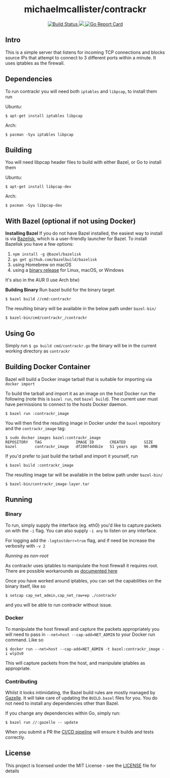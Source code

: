 <h1 align="center">michaelmcallister/contrackr</h1>

<p align="center">
    <a href="https://github.com/michaelmcallister/contrackr/actions?query=workflow%3Abuild">
        <img alt="Build Status" src="https://github.com/michaelmcallister/contrackr/workflows/build/badge.svg">
    </a>
      <a href="https://codecov.io/gh/michaelmcallister/contrackr">
        <img src="https://codecov.io/gh/michaelmcallister/contrackr/branch/main/graph/badge.svg?token=S0V4HRd7Bo"/>
      </a>
    <a href="https://goreportcard.com/report/michaelmcallister/contrackr">
        <img alt="Go Report Card" src="https://goreportcard.com/badge/github.com/michaelmcallister/contrackr">
    </a>
</p>


## Intro
This is a simple server that listens for incoming TCP connections and blocks source IPs that attempt to connect to 3 different ports within a minute. It uses iptables as the firewall.

## Dependencies

To run contrackr you will need both `iptables` and `libpcap`, to install them
run 

Ubuntu:
```
$ apt-get install iptables libpcap
```

Arch:
```
$ pacman -Syu iptables libpcap
```

## Building

You will need libpcap header files to build with either Bazel, or Go to install them

Ubuntu:
```
$ apt-get install libpcap-dev
```

Arch:
```
$ pacman -Syu libpcap-dev
```

## With Bazel (optional if not using Docker)

**Installing Bazel**
If you do not have Bazel installed, the easiest way to install is via
[Bazelisk](https://github.com/bazelbuild/bazelisk), which is a user-friendly
launcher for Bazel. To install Bazelisk you have a few options:

1) `npm install -g @bazel/bazelisk`
2) `go get github.com/bazelbuild/bazelisk`
3) using Homebrew on macOS
4) using a [binary release](https://github.com/bazelbuild/bazelisk/releases) for Linux, macOS, or Windows

It's also in the AUR (I use Arch btw)

**Building Binary**
Run bazel build for the binary target
```
$ bazel build //cmd:contrackr 
```
The resulting binary will be available in the below path under `bazel-bin/`
```
$ bazel-bin/cmd/contrackr_/contrackr 
```

## Using Go
Simply run `$ go build cmd/contrackr.go` the binary will be in the current working directory as `contrackr`

## Building Docker Container

Bazel will build a Docker image tarball that is suitable for importing via 
`docker import`

To build the tarball and import it as an image on the host Docker run the following  (note this is `bazel run`, not `bazel build`). The current user must have permissions to connect to the hosts Docker daemon.

```
$ bazel run :contrackr_image
```

You will then find the resulting image in Docker under the `bazel` repository and the `contrackr_image` tag:

```
$ sudo docker images bazel:contrackr_image
REPOSITORY   TAG               IMAGE ID       CREATED        SIZE
bazel        contrackr_image   df280f4d4b2e   51 years ago   96.8MB   
```

If you'd prefer to just build the tarball and import it yourself, run 

```
$ bazel build :contrackr_image 
```
The resulting image tar will be available in the below path under `bazel-bin/`
```
$ bazel-bin/contrackr_image-layer.tar
```

## Running

### Binary

To run, simply supply the interface (eg. eth0) you'd like to capture packets on with the `-i` flag.
You can also supply `-i any` to listen on any interface.

For logging add the `-logtostderr=true` flag, and if need be increase the verbosity with `-v 2`

*Running as non-root*

As contrackr uses iptables to manipulate the host firewall it requires root. There are possible workarounds as [documented here](https://dbpilot.net/2018/3-ways-to-run-iptables-l-as-non-root-user/)

Once you have worked around iptables, you can set the capabilities on the binary itself, like so
```
$ setcap cap_net_admin,cap_net_raw+ep ./contrackr 
```
and you will be able to run contrackr without issue.

### Docker

To manipulate the host firewall and capture the packets appropriately you will
need to pass in `--net=host --cap-add=NET_ADMIN` to your Docker run command. Like so
```
$ docker run --net=host --cap-add=NET_ADMIN -t bazel:contrackr_image -i wlp3s0
```

This will capture packets from the host, and manipulate iptables as appropriate.

### Contributing

Whilst it looks intimidating, the Bazel build rules are mostly managed by [Gazelle](https://github.com/bazelbuild/bazel-gazelle). It will take care of updating the `BUILD.bazel` files for you. You do not need to install any dependencies other than Bazel.
 
If you change any dependencies within Go, simply run:

```
$ bazel run //:gazelle -- update 
```

When you submit a PR the [CI/CD pipeline](https://github.com/michaelmcallister/contrackr/actions/workflows/ci.yml) will ensure it builds and tests correctly.

## License
This project is licensed under the MIT License - see the [LICENSE](LICENSE) file for details